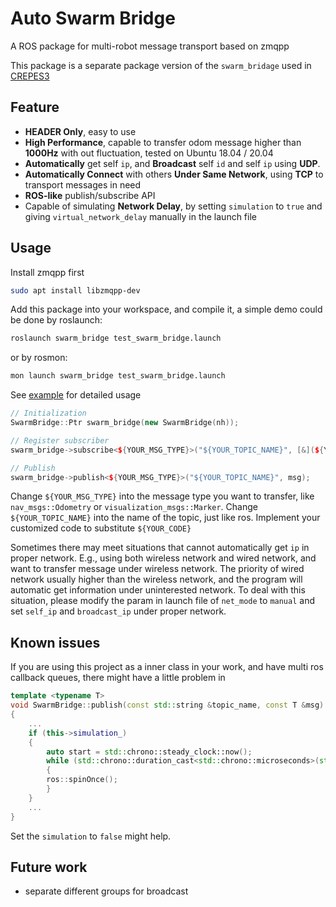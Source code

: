 # Auto Swarm Bridge

A ROS package for multi-robot message transport based on zmqpp

This package is a separate package version of the `swarm_bridage` used in [CREPES3](https://github.com/fast-fire/CREPES3)

## Feature

- **HEADER Only**, easy to use
- **High Performance**, capable to transfer odom message higher than **1000Hz** with out fluctuation, tested on Ubuntu 18.04 / 20.04
- **Automatically** get self `ip`, and **Broadcast** self `id` and self `ip` using **UDP**.
- **Automatically Connect** with others **Under Same Network**, using **TCP** to transport messages in need
- **ROS-like** publish/subscribe API
- Capable of simulating **Network Delay**, by setting `simulation` to `true` and giving `virtual_network_delay` manually in the launch file  

## Usage

Install zmqpp first

```sh
sudo apt install libzmqpp-dev
```

Add this package into your workspace, and compile it, a simple demo could be done by roslaunch:
```sh
roslaunch swarm_bridge test_swarm_bridge.launch
```
or by rosmon:
```sh
mon launch swarm_bridge test_swarm_bridge.launch
```

See [example](src/swarm_bridge_test_node.cpp) for detailed usage

```cpp
// Initialization
SwarmBridge::Ptr swarm_bridge(new SwarmBridge(nh));

// Register subscriber
swarm_bridge->subscribe<${YOUR_MSG_TYPE}>("${YOUR_TOPIC_NAME}", [&](${YOUR_MSG_TYPE} msg){${YOUR_CODE});

// Publish
swarm_bridge->publish<${YOUR_MSG_TYPE}>("${YOUR_TOPIC_NAME}", msg);
```
Change `${YOUR_MSG_TYPE}` into the message type you want to transfer, like `nav_msgs::Odometry` or `visualization_msgs::Marker`.
Change `${YOUR_TOPIC_NAME}` into the name of the topic, just like ros.
Implement your customized code to substitute `${YOUR_CODE}`

Sometimes there may meet situations that cannot automatically get `ip` in proper network.
E.g., using both wireless network and wired network, and want to transfer message under wireless network.
The priority of wired network usually higher than the wireless network, and the program will automatic get information under uninterested network.
To deal with this situation, please modify the param in launch file of `net_mode` to `manual` and set `self_ip` and `broadcast_ip` under proper network. 

## Known issues

If you are using this project as a inner class in your work, and have multi ros callback queues, there might have a little problem in 
```cpp
template <typename T>
void SwarmBridge::publish(const std::string &topic_name, const T &msg)
{
    ...
    if (this->simulation_)
    {
        auto start = std::chrono::steady_clock::now();
        while (std::chrono::duration_cast<std::chrono::microseconds>(std::chrono::steady_clock::now() - start).count() < this->virtual_network_delay_)
        {
        ros::spinOnce();
        }
    }
    ...
}
```
Set the `simulation` to `false` might help. 

## Future work

- separate different groups for broadcast
